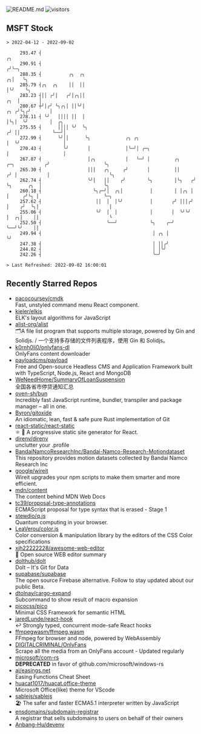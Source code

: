 ![README.md](https://github.com/Gerhut/Gerhut/workflows/README.md/badge.svg)
![visitors](https://visitors.vercel.app/Gerhut/Gerhut?token=8cf69d1f6813d272ef062726b6070c9be4ff72038cfe5a7ded7384a8da65d866)

## MSFT Stock

```
> 2022-04-12 - 2022-09-02

     293.47 ┤                                                                                    ╭╮              
     290.91 ┤                                                                                   ╭╯╰─╮            
     288.35 ┤          ╭╮  ╭╮                                                                 ╭╮│   ╰╮           
     285.79 ┤╭╮  ╭╮    ││  ││                                                                 │╰╯    ╰╮          
     283.23 ┤││ ╭╯│   ╭╯│╭╮││                                                             ╭╮  │       │          
     280.67 ┼╯│╭╯ ╰╮╭╮│ ││╰╯│                                                         ╭╮ ╭╯╰╮╭╯       │          
     278.11 ┤ ╰╯   ││││ ││  │                                                         │╰╮│  ╰╯        │  ╭╮      
     275.55 ┤      ││││ ╰╯  ╰╮                                                       ╭╯ ││            ╰──╯│      
     272.99 ┤      ╰╯││      ╰╮             ╭╮ ╭╮                                    │  ╰╯                │      
     270.43 ┤        ╰╯       │             │╰─╯│ ╭─╮                                │                    │      
     267.87 ┤                 │╭╮           │   ╰─╯ │         ╭╮      ╭─╮           ╭╯                    ╰╮     
     265.30 ┤                 │││   ╭╮     ╭╯       │         ││     ╭╯ │           │                      ╰╮    
     262.74 ┤                 ╰╯│   ││    ╭╯        ╰╮        │╰╮   ╭╯  ╰╮      ╭╮  │                       ╰╮   
     260.18 ┤                   ╰╮╭─╯│  ╭╮│          │        │ │╭╮ │    │     ╭╯╰╮ │                        ╰─╮ 
     257.62 ┤                    ││  │  │╰╯          │       ╭╯ │││╭╯    │    ╭╯  ╰╮│                          │ 
     255.06 ┤                    ╰╯  │  │            │       │  ╰╯╰╯     │  ╭╮│    ││                          ╰ 
     252.50 ┤                        ╰──╯            ╰╮    ╭─╯           ╰──╯╰╯    ││                            
     249.94 ┤                                         │ ╭╮ │                       ╰╯                            
     247.38 ┤                                         │ ││╭╯                                                     
     244.82 ┤                                         │ │╰╯                                                      
     242.26 ┤                                         ╰─╯                                                        

> Last Refreshed: 2022-09-02 16:00:01
```

## Recently Starred Repos

- [pacocoursey/cmdk](https://github.com/pacocoursey/cmdk)  
  Fast, unstyled command menu React component.
- [kieler/elkjs](https://github.com/kieler/elkjs)  
  ELK's layout algorithms for JavaScript
- [alist-org/alist](https://github.com/alist-org/alist)  
  🗂️A file list program that supports multiple storage, powered by Gin and Solidjs. / 一个支持多存储的文件列表程序，使用 Gin 和 Solidjs。
- [k0rnh0li0/onlyfans-dl](https://github.com/k0rnh0li0/onlyfans-dl)  
  OnlyFans content downloader
- [payloadcms/payload](https://github.com/payloadcms/payload)  
  Free and Open-source Headless CMS and Application Framework built with TypeScript, Node.js, React and MongoDB
- [WeNeedHome/SummaryOfLoanSuspension](https://github.com/WeNeedHome/SummaryOfLoanSuspension)  
  全国各省市停贷通知汇总
- [oven-sh/bun](https://github.com/oven-sh/bun)  
  Incredibly fast JavaScript runtime, bundler, transpiler and package manager – all in one.
- [Byron/gitoxide](https://github.com/Byron/gitoxide)  
  An idiomatic, lean, fast & safe pure Rust implementation of Git
- [react-static/react-static](https://github.com/react-static/react-static)  
  ⚛️ 🚀 A progressive static site generator for React.
- [direnv/direnv](https://github.com/direnv/direnv)  
  unclutter your .profile
- [BandaiNamcoResearchInc/Bandai-Namco-Research-Motiondataset](https://github.com/BandaiNamcoResearchInc/Bandai-Namco-Research-Motiondataset)  
  This repository provides motion datasets collected by Bandai Namco Research Inc
- [google/wireit](https://github.com/google/wireit)  
  Wireit upgrades your npm scripts to make them smarter and more efficient.
- [mdn/content](https://github.com/mdn/content)  
  The content behind MDN Web Docs
- [tc39/proposal-type-annotations](https://github.com/tc39/proposal-type-annotations)  
  ECMAScript proposal for type syntax that is erased - Stage 1
- [stewdio/q.js](https://github.com/stewdio/q.js)  
  Quantum computing in your browser.
- [LeaVerou/color.js](https://github.com/LeaVerou/color.js)  
  Color conversion & manipulation library by the editors of the CSS Color specifications
- [xjh22222228/awesome-web-editor](https://github.com/xjh22222228/awesome-web-editor)  
  🔨  Open source WEB editor summary
- [dolthub/dolt](https://github.com/dolthub/dolt)  
  Dolt – It's Git for Data
- [supabase/supabase](https://github.com/supabase/supabase)  
  The open source Firebase alternative. Follow to stay updated about our public Beta.
- [dtolnay/cargo-expand](https://github.com/dtolnay/cargo-expand)  
  Subcommand to show result of macro expansion
- [picocss/pico](https://github.com/picocss/pico)  
  Minimal CSS Framework for semantic HTML
- [jaredLunde/react-hook](https://github.com/jaredLunde/react-hook)  
  ↩ Strongly typed, concurrent mode-safe React hooks
- [ffmpegwasm/ffmpeg.wasm](https://github.com/ffmpegwasm/ffmpeg.wasm)  
  FFmpeg for browser and node, powered by WebAssembly
- [DIGITALCRIMINAL/OnlyFans](https://github.com/DIGITALCRIMINAL/OnlyFans)  
  Scrape all the media from an OnlyFans account - Updated regularly
- [microsoft/com-rs](https://github.com/microsoft/com-rs)  
  **DEPRECATED** in favor of github.com/microsoft/windows-rs
- [ai/easings.net](https://github.com/ai/easings.net)  
  Easing Functions Cheat Sheet
- [huacat1017/huacat.office-theme](https://github.com/huacat1017/huacat.office-theme)  
  Microsoft Office(like) theme for VScode
- [sablejs/sablejs](https://github.com/sablejs/sablejs)  
  🏖️ The safer and faster ECMA5.1 interpreter written by JavaScript
- [ensdomains/subdomain-registrar](https://github.com/ensdomains/subdomain-registrar)  
  A registrar that sells subdomains to users on behalf of their owners
- [Anbang-Hu/devenv](https://github.com/Anbang-Hu/devenv)  
